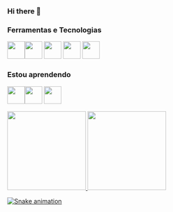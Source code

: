 ### Hi there 👋



### Ferramentas e Tecnologias

<img src="https://cdn.jsdelivr.net/gh/devicons/devicon/icons/git/git-original.svg" width="40" height="40"/><img src="https://cdn.jsdelivr.net/gh/devicons/devicon/icons/linux/linux-original.svg" width="40" height="40"/> <img src="https://cdn.jsdelivr.net/gh/devicons/devicon/icons/github/github-original.svg" width="40" height="40" />
            <img src="https://cdn.jsdelivr.net/gh/devicons/devicon/icons/python/python-original.svg" width="40" height="40" />
            <img src="https://cdn.jsdelivr.net/gh/devicons/devicon/icons/raspberrypi/raspberrypi-original.svg" width="40" height="40"/>
          
          
          
### Estou aprendendo

<img src="https://cdn.jsdelivr.net/gh/devicons/devicon/icons/java/java-original.svg" width="40" height="40"/><img src="https://cdn.jsdelivr.net/gh/devicons/devicon/icons/csharp/csharp-original.svg" width="40" height="40"/>
            <img src="https://cdn.jsdelivr.net/gh/devicons/devicon/icons/amazonwebservices/amazonwebservices-original.svg" width="40" height="40"/>
          
          
        

<div>
<a href="https://github.com/SocioPJ">
<img height="180em" src="https://github-readme-stats.vercel.app/api/top-langs/?username=SocioPJ&layout=compact&langs_count=7&theme=dracula"/>
<img height="180em" src="https://github-readme-stats.vercel.app/api?username=SocioPJ&show_icons=true&theme=dracula&include_all_commits=true&count_private=true"/>
</div>

![Snake animation](https://github.com/SocioPJ/SocioPJ/blob/output/github-contribution-grid-snake.svg)

<!--
**SocioPJ/SocioPJ** is a ✨ _special_ ✨ repository because its `README.md` (this file) appears on your GitHub profile.

Here are some ideas to get you started:

- 🔭 I’m currently working on ...
- 🌱 I’m currently learning ...
- 👯 I’m looking to collaborate on ...
- 🤔 I’m looking for help with ...
- 💬 Ask me about ...
- 📫 How to reach me: ...
- 😄 Pronouns: ...
- ⚡ Fun fact: ...
-->
